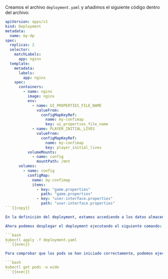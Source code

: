 Creamos el archivo `deployment.yaml` y añadimos el siguiente código dentro del archivo:

```yaml
apiVersion: apps/v1
kind: Deployment
metadata:
  name: my-dp
spec:
  replicas: 2
  selector:
    matchLabels:
      app: nginx
  template:
    metadata:
      labels:
        app: nginx
    spec:
      containers:
        - name: nginx
          image: nginx
          env:
            - name: UI_PROPERTIES_FILE_NAME
              valueFrom:
                configMapKeyRef:
                  name: my-confimap
                  key: ui_properties_file_name
            - name: PLAYER_INITIAL_LIVES
              valueFrom:
                configMapKeyRef:
                  name: my-confimap      
                  key: player_initial_lives
          volumeMounts:
            - name: config
              mountPath: /mnt
      volumes:
        - name: config
          configMap:
            name: my-confimap
            items:
              - key: "game.properties"
                path: "game.properties"
              - key: "user-interface.properties"
                path: "user-interface.properties"
```{{copy}}

En la definición del deployment, estamos accediendo a los datos almacenados en la ConfigMap de dos maneras diferentes. Primero, estamos extrayendo la ConfigMap para crear dos variables de entorno: `UI_PROPERTIES_FILE_NAME` y `PLAYER_INITIAL_LIVES`. En segundo lugar, estamos utilizando un volumen que se monta en los pods en el directorio `/mnt`, donde se crearán dos archivos: `game.properties` y `user-interface.properties`, que están definidos en la ConfigMap.

Ahora podemos desplegar el deployment ejecutando el siguiente comando:

```bash
kubectl apply -f deployment.yaml
```{{exec}}

Para comprobar que los pods se han iniciado correctamente, podemos ejecutar el siguiente comando:

```bash
kubectl get pods -o wide
```{{exec}}